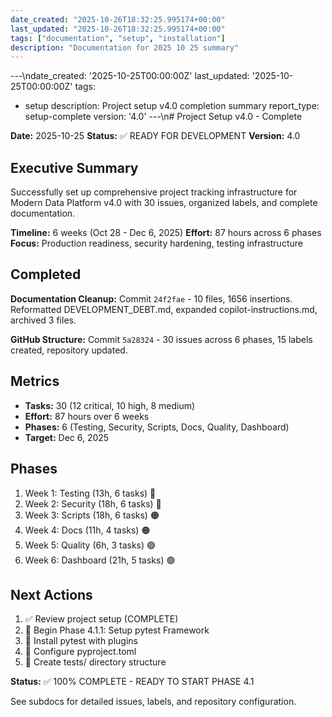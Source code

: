 ```yaml
---
date_created: "2025-10-26T18:32:25.995174+00:00"
last_updated: "2025-10-26T18:32:25.995174+00:00"
tags: ["documentation", "setup", "installation"]
description: "Documentation for 2025 10 25 summary"
---
```


---\ndate_created: '2025-10-25T00:00:00Z'
last_updated: '2025-10-25T00:00:00Z'
tags:

- setup
  description: Project setup v4.0 completion summary
  report_type: setup-complete
  version: '4.0'
  ---\n# Project Setup v4.0 - Complete

**Date:** 2025-10-25
**Status:** ✅ READY FOR DEVELOPMENT
**Version:** 4.0

## Executive Summary

Successfully set up comprehensive project tracking infrastructure for Modern Data Platform v4.0 with 30 issues, organized labels, and complete documentation.

**Timeline:** 6 weeks (Oct 28 - Dec 6, 2025)
**Effort:** 87 hours across 6 phases
**Focus:** Production readiness, security hardening, testing infrastructure

## Completed

**Documentation Cleanup:** Commit `24f2fae` - 10 files, 1656 insertions. Reformatted DEVELOPMENT_DEBT.md, expanded copilot-instructions.md, archived 3 files.

**GitHub Structure:** Commit `5a28324` - 30 issues across 6 phases, 15 labels created, repository updated.

## Metrics

- **Tasks:** 30 (12 critical, 10 high, 8 medium)
- **Effort:** 87 hours over 6 weeks
- **Phases:** 6 (Testing, Security, Scripts, Docs, Quality, Dashboard)
- **Target:** Dec 6, 2025

## Phases

1. Week 1: Testing (13h, 6 tasks) 🔴
2. Week 2: Security (18h, 6 tasks) 🔴
3. Week 3: Scripts (18h, 6 tasks) 🟠
4. Week 4: Docs (11h, 4 tasks) 🟠
5. Week 5: Quality (6h, 3 tasks) 🟢
6. Week 6: Dashboard (21h, 5 tasks) 🟢

## Next Actions

1. ✅ Review project setup (COMPLETE)
2. 🔵 Begin Phase 4.1.1: Setup pytest Framework
3. 🔵 Install pytest with plugins
4. 🔵 Configure pyproject.toml
5. 🔵 Create tests/ directory structure

**Status:** ✅ 100% COMPLETE - READY TO START PHASE 4.1

See subdocs for detailed issues, labels, and repository configuration.
